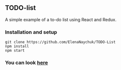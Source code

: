 ## TODO-list

A simple example of a to-do list using React and Redux.

### Installation and setup

```
git clone https://github.com/ElenaNaychuk/TODO-List
npm install
npm start
```
### You can look [here](https://elenanaychuk.github.io/TODO-List/)
